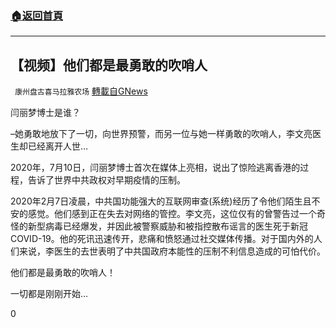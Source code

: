 ###  [:house:返回首頁](https://github.com/ourhimalayas/txt)
---

## 【视频】他们都是最勇敢的吹哨人
` 康州盘古喜马拉雅农场` [轉載自GNews](https://gnews.org/zh-hans/838666/)

闫丽梦博士是谁？

–她勇敢地放下了一切，向世界预警️，而另一位与她一样勇敢的吹哨人，李文亮医生却已经离开人世…

2020年，7月10日，闫丽梦博士首次在媒体上亮相，说出了惊险逃离香港的过程，告诉了世界中共政权对早期疫情的压制。

2020年2月7日凌晨，中共国功能强大的互联网审查(系统)经历了令他们陌生且不安的感觉。他们感到正在失去对网络的管控。李文亮，这位仅有的曾警告过一个奇怪的新型病毒已经爆发，并因此被警察威胁和被指控散布谣言的医生死于新冠COVID-19。他的死讯迅速传开，悲痛和愤怒通过社交媒体传播。对于国内外的人们来说，李医生的去世表明了中共国政府本能性的压制不利信息造成的可怕代价。

他们都是最勇敢的吹哨人！

一切都是刚刚开始…

0
